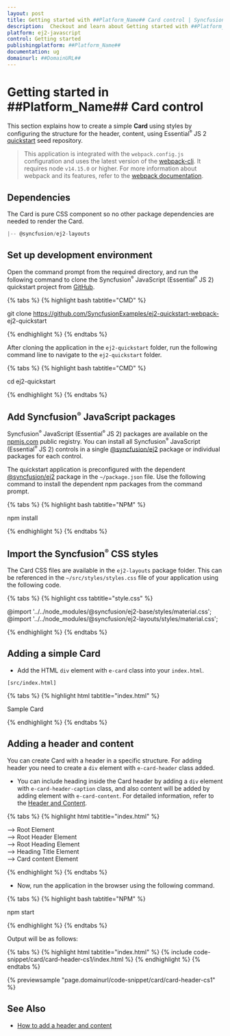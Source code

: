 ```yaml
---
layout: post
title: Getting started with ##Platform_Name## Card control | Syncfusion
description:  Checkout and learn about Getting started with ##Platform_Name## Card control of Syncfusion Essential JS 2 and more details.
platform: ej2-javascript
control: Getting started 
publishingplatform: ##Platform_Name##
documentation: ug
domainurl: ##DomainURL##
---
```


# Getting started in ##Platform_Name## Card control

This section explains how to create a simple **Card** using styles by configuring the structure for the header, content, using Essential<sup style="font-size:70%">&reg;</sup> JS 2 [quickstart](https://github.com/SyncfusionExamples/ej2-quickstart-webpack-) seed repository.

> This application is integrated with the `webpack.config.js` configuration and uses the latest version of the [webpack-cli](https://webpack.js.org/api/cli/#commands). It requires node `v14.15.0` or higher. For more information about webpack and its features, refer to the [webpack documentation](https://webpack.js.org/guides/getting-started/).

## Dependencies

The Card is pure CSS component so no other package dependencies are needed to render the Card.

```js
|-- @syncfusion/ej2-layouts
```

## Set up development environment

Open the command prompt from the required directory, and run the following command to clone the Syncfusion<sup style="font-size:70%">&reg;</sup> JavaScript (Essential<sup style="font-size:70%">&reg;</sup> JS 2) quickstart project from [GitHub](https://github.com/SyncfusionExamples/ej2-quickstart-webpack-).

{% tabs %}
{% highlight bash tabtitle="CMD" %}

git clone https://github.com/SyncfusionExamples/ej2-quickstart-webpack- ej2-quickstart

{% endhighlight %}
{% endtabs %}

After cloning the application in the `ej2-quickstart` folder, run the following command line to navigate to the `ej2-quickstart` folder.

{% tabs %}
{% highlight bash tabtitle="CMD" %}

cd ej2-quickstart

{% endhighlight %}
{% endtabs %}

## Add Syncfusion<sup style="font-size:70%">&reg;</sup> JavaScript packages

Syncfusion<sup style="font-size:70%">&reg;</sup> JavaScript (Essential<sup style="font-size:70%">&reg;</sup> JS 2) packages are available on the [npmjs.com](https://www.npmjs.com/~syncfusionorg) public registry. You can install all Syncfusion<sup style="font-size:70%">&reg;</sup> JavaScript (Essential<sup style="font-size:70%">&reg;</sup> JS 2) controls in a single [@syncfusion/ej2](https://www.npmjs.com/package/@syncfusion/ej2) package or individual packages for each control.

The quickstart application is preconfigured with the dependent [@syncfusion/ej2](https://www.npmjs.com/package/@syncfusion/ej2) package in the `~/package.json` file. Use the following command to install the dependent npm packages from the command prompt.

{% tabs %}
{% highlight bash tabtitle="NPM" %}

npm install

{% endhighlight %}
{% endtabs %}

## Import the Syncfusion<sup style="font-size:70%">&reg;</sup> CSS styles

The Card CSS files are available in the `ej2-layouts` package folder. This can be referenced in the `~/src/styles/styles.css` file of your application using the following code.

{% tabs %}
{% highlight css tabtitle="style.css" %}

@import '../../node_modules/@syncfusion/ej2-base/styles/material.css';
@import '../../node_modules/@syncfusion/ej2-layouts/styles/material.css';

{% endhighlight %}
{% endtabs %}

## Adding a simple Card

* Add the HTML `div` element with `e-card` class into your `index.html`.

`[src/index.html]`

{% tabs %}
{% highlight html tabtitle="index.html" %}

<div class = "e-card">
    Sample Card
</div>

{% endhighlight %}
{% endtabs %}

## Adding a header and content

You can create Card with a header in a specific structure. For adding header you need to create a `div` element with `e-card-header` class added.

* You can include heading inside the Card header by adding a `div` element with `e-card-header-caption` class, and also content will be added by adding element with `e-card-content`. For detailed information, refer to the [Header and Content](./header-content/).

{% tabs %}
{% highlight html tabtitle="index.html" %}

<div class = "e-card">                    --> Root Element
    <div class="e-card-header">           --> Root Header Element
        <div class="e-card-header-caption">    --> Root Heading Element
            <div class="e-card-header-title"></div>   --> Heading Title Element
        </div>
        <div class="e-card-content"></div>         --> Card content Element
    </div>
</div>

{% endhighlight %}
{% endtabs %}

* Now, run the application in the browser using the following command.

{% tabs %}
{% highlight bash tabtitle="NPM" %}

npm start

{% endhighlight %}
{% endtabs %}

Output will be as follows:

{% tabs %}
{% highlight html tabtitle="index.html" %}
{% include code-snippet/card/card-header-cs1/index.html %}
{% endhighlight %}
{% endtabs %}
          
{% previewsample "page.domainurl/code-snippet/card/card-header-cs1" %}

## See Also

* [How to add a header and content](./header-content)